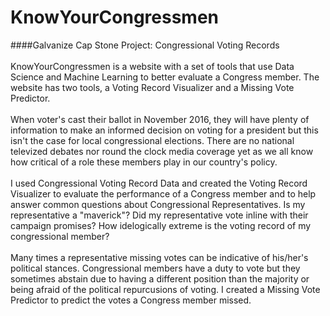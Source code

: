 # KnowYourCongressmen 
####Galvanize Cap Stone Project: Congressional Voting Records <br /><br />
KnowYourCongressmen is a website with a set of tools that use Data Science and Machine Learning to better evaluate a Congress member. The website has two tools, a Voting Record Visualizer and a Missing Vote Predictor. <br /> </br>
When voter's cast their ballot in November 2016, they will have plenty of information to make an informed decision on voting for a president but this isn't the case for local congressional elections. There are no national televized debates nor round the clock media coverage yet as we all know how critical of a role these members play in our country's policy. <br /> </br>
I used Congressional Voting Record Data and created the Voting Record Visualizer to evaluate the performance of a Congress member and to help answer common questions about Congressional Representatives. Is my representative a "maverick"? Did my representative vote inline with their campaign promises? How idelogically extreme is the voting record of my congressional member? <br /> </br>
Many times a representative missing votes can be indicative of his/her's political stances. Congressional members have a duty to vote but they sometimes abstain due to having a different position than the majority or being afraid of the political repurcusions of voting. I created a Missing Vote Predictor to predict the votes a Congress member missed. <br />
